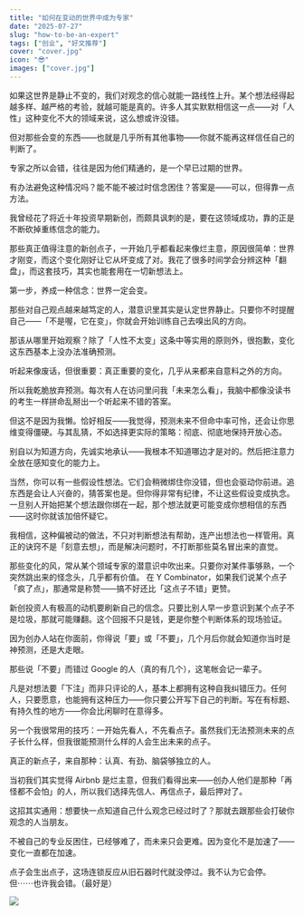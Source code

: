 ```yaml
---
title: "如何在变动的世界中成为专家"
date: "2025-07-27"
slug: "how-to-be-an-expert"
tags: ["创业", "好文推荐"]
cover: "cover.jpg"
icon: "😎"
images: ["cover.jpg"]
---
```

如果这世界是静止不变的，我们对观念的信心就能一路线性上升。某个想法经得起越多样、越严格的考验，就越可能是真的。许多人其实默默相信这一点——对「人性」这种变化不大的领域来说，这么想或许没错。



但对那些会变的东西——也就是几乎所有其他事物——你就不能再这样信任自己的判断了。



专家之所以会错，往往是因为他们精通的，是一个早已过期的世界。



有办法避免这种情况吗？能不能不被过时信念困住？答案是——可以，但得靠一点方法。



我曾经花了将近十年投资早期新创，而颇具讽刺的是，要在这领域成功，靠的正是不断砍掉重练信念的能力。



那些真正值得注意的新创点子，一开始几乎都看起来像烂主意，原因很简单：世界才刚变，而这个变化刚好让它从坏变成了对。我花了很多时间学会分辨这种「翻盘」，而这套技巧，其实也能套用在一切新想法上。



第一步，养成一种信念：世界一定会变。



那些对自己观点越来越笃定的人，潜意识里其实是认定世界静止。只要你不时提醒自己——「不是喔，它在变」，你就会开始训练自己去嗅出风的方向。



那该从哪里开始观察？除了「人性不太变」这条中等实用的原则外，很抱歉，变化这东西基本上没办法准确预测。



听起来像废话，但很重要：真正重要的变化，几乎从来都来自意料之外的方向。



所以我乾脆放弃预测。每次有人在访问里问我「未来怎么看」，我脑中都像没读书的考生一样拼命乱掰出一个听起来不错的答案。



但这不是因为我懒。恰好相反——我觉得，预测未来不但命中率可怜，还会让你思维变得僵硬。与其乱猜，不如选择更实际的策略：彻底、彻底地保持开放心态。



别自以为知道方向，先诚实地承认——我根本不知道哪边才是对的。然后把注意力全放在感知变化的能力上。



当然，你可以有一些假设性想法。它们会稍微绑住你没错，但也会驱动你前进。追东西是会让人兴奋的，猜答案也是。但你得非常有纪律，不让这些假设变成执念。
一旦别人开始把某个想法跟你绑在一起，那个想法就更可能变成你想相信的东西——这时你就该加倍怀疑它。



我相信，这种偏被动的做法，不只对判断想法有帮助，连产出想法也一样管用。真正的诀窍不是「刻意去想」，而是解决问题时，不打断那些莫名冒出来的直觉。



那些变化的风，常从某个领域专家的潜意识中吹出来。只要你对某件事够熟，一个突然跳出来的怪念头，几乎都有价值。
在 Y Combinator，如果我们说某个点子「疯了点」，那通常是称赞——搞不好还比「这点子不错」更赞。



新创投资人有极高的动机要刷新自己的信念。只要比别人早一步意识到某个点子不是垃圾，那就可能赚翻。这个回报不只是钱，更是你整个判断体系的现场验证。



因为创办人站在你面前，你得说「要」或「不要」，几个月后你就会知道你当时是神预测，还是大走眼。



那些说「不要」而错过 Google 的人（真的有几个），这笔帐会记一辈子。



凡是对想法要「下注」而非只评论的人，基本上都拥有这种自我纠错压力。任何人，只要愿意，也能拥有这种压力——你只要公开写下自己的判断。写在有标题、有持久性的地方——你会比闲聊时在意得多。



另一个我很常用的技巧：一开始先看人，不先看点子。虽然我们无法预测未来的点子长什么样，但我很能预测什么样的人会生出未来的点子。



真正的新点子，来自那种：认真、有劲、脑袋够独立的人。



当初我们其实觉得 Airbnb 是烂主意，但我们看得出来——创办人他们是那种「再怪都不会怕」的人，所以我们选择先信人、再信点子，最后押对了。



这招其实通用：想要快一点知道自己什么观念已经过时了？那就去跟那些会打破你观念的人当朋友。



不被自己的专业反困住，已经够难了，而未来只会更难。因为变化不是加速了——变化一直都在加速。



点子会生出点子，这场连锁反应从旧石器时代就没停过。我不认为它会停。
但⋯⋯也许我会错。（最好是）




![](https://prod-files-secure.s3.us-west-2.amazonaws.com/112d0858-5090-4d34-a606-b75eb8d65fd2/46476355-9cf3-4e99-9b7a-3531bc426380/1000202064.png?X-Amz-Algorithm=AWS4-HMAC-SHA256&X-Amz-Content-Sha256=UNSIGNED-PAYLOAD&X-Amz-Credential=ASIAZI2LB466RIWWFSG3%2F20250906%2Fus-west-2%2Fs3%2Faws4_request&X-Amz-Date=20250906T142906Z&X-Amz-Expires=3600&X-Amz-Security-Token=IQoJb3JpZ2luX2VjECYaCXVzLXdlc3QtMiJGMEQCICtqKgCz7Vcoxi18BOUjGSp%2BKz2BfDD9oVeCxvOSBW1iAiBb3nS9HiL9eE2FDvAmtpwa85ymaEKSNaWSYzKDObIzciqIBAiP%2F%2F%2F%2F%2F%2F%2F%2F%2F%2F8BEAAaDDYzNzQyMzE4MzgwNSIMkqtoVyAeHBJNyVuIKtwDjjgGnb%2FNnp5WFTQcFvd3fBQ6mQC%2Bf%2F6ivxHu9szl2mrro5cROJR%2BXS%2BzzCQgA4redhbkhoy%2BKFUmqnYZEBQyX3%2BdrKBAcqV%2BpTkTFPKsgpr9HJJIxlFa9Teez6J9C9URrrQB9BdQrL%2Fgf2crvuyhN0uTwa6szi53F2mRl0gCIutWG31ufrOhXMLTGZrBvj2ZbvNjkU5G7lrSNcKUQmkE0v2OJjbwRZQb%2Fx1%2F9labQEArAFzLXpECYMJuLG2n%2Bul4VJUXpk0N1iUn5Fl%2BRl7LqPGm4ADeXYrb%2FC%2B66RkMhunxUxRuCj%2FgaecDjpQrl9E1dphDi6tXBstTJutOUGn2Fmgc6JuTNpF%2FVIk7v9e5sYMtatofFRAe2qx2WmmWkUgIGQqmzcNvmE10BJpd8ivGa4ygdhJMcOpFmyg3mjhaM0mnti8f33POybZhZdKjMLD9Cl1%2Ftrd%2FSEZP0zWav4EFzGNh5PiTntC705L7t5OAT0m%2FCWkD3WDJ7Gf1HvC2oZsXqeuHjslX0hj%2F0XkIA%2F%2BAkyUWpXYWIazyyEyQIdtRb54vk83AiAhQR90Ee2Mq7gPpHa48tDEeF5bKKdwm48KWX1vs%2FirTLaq%2Fncsjc%2FsOJS%2FQKXL9n4oGufUkpygw5%2FPwxQY6pgH%2BUg3H2aRaMVama323sNnhbFqs6ijcwNC1u403orVs2jYE89FOx2btuyR39bZ6sjFC9NEREZnQdhK1FmMvtiqw86bDaL4Od4zkE%2F%2FJLpxEfkTAjeIiBZoQ7hWUttAbQEjlRq1Vd7L4WEsL9h9u3zsymW5FQILIRNbDF2U8083bh5WJU9A%2FHnBDVgpuHi1afqb1pDsJFrROGWKp5d8L0qUlLlBxsSQJ&X-Amz-Signature=9330f6ebff21dee504b79a28558728afd2e5d5b4f97c5dfe909b81d4acd5ea66&X-Amz-SignedHeaders=host&x-amz-checksum-mode=ENABLED&x-id=GetObject)

